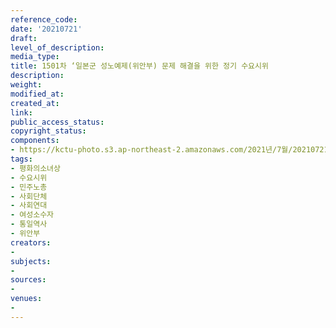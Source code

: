 ```yaml
---
reference_code: 
date: '20210721'
draft: 
level_of_description: 
media_type: 
title: 1501차 ‘일본군 성노예제(위안부) 문제 해결을 위한 정기 수요시위
description: 
weight: 
modified_at: 
created_at: 
link: 
public_access_status: 
copyright_status: 
components:
- https://kctu-photo.s3.ap-northeast-2.amazonaws.com/2021년/7월/20210721-1501차+‘일본군+성노예제(위안부)+문제+해결을+위한+정기+수요시위_평화의소녀상_수요시위_민주노총_사회단체_사회연대_여성소수자_통일역사_위안부/IMGP6252.jpg
tags:
- 평화의소녀상
- 수요시위
- 민주노총
- 사회단체
- 사회연대
- 여성소수자
- 통일역사
- 위안부
creators:
- 
subjects:
- 
sources:
- 
venues:
- 
---
```

